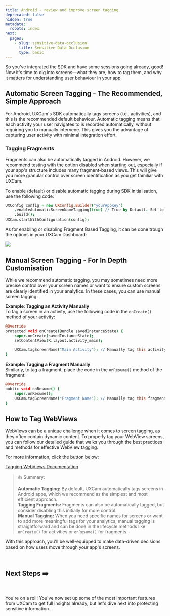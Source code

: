 ```yaml
---
title: Android - review and improve screen tagging
deprecated: false
hidden: true
metadata:
  robots: index
next:
  pages:
    - slug: sensitive-data-occlusion
      title: Sensitive Data Occlusion
      type: basic
---
```

So you've integrated the SDK and have some sessions going already, good! Now it's time to dig into screens—what they are, how to tag them, and why it matters for understanding user behaviour in your app.

## Automatic Screen Tagging - The Recommended, Simple Approach

For Android, UXCam's SDK automatically tags screens (i.e., activities), and this is the recommended default behaviour. Automatic tagging means that each activity your user navigates to is recorded automatically, without requiring you to manually intervene. This gives you the advantage of capturing user activity with minimal integration effort.

### Tagging Fragments

Fragments can also be automatically tagged in Android. However, we recommend testing with the option disabled when starting out, especially if your app's structure includes many fragment-based views. This will give you more granular control over screen identification as you get familiar with UXCam.

To enable (default) or disable automatic tagging during SDK initialisation, use the following code:

```coffeescript Android
UXConfig config = new UXConfig.Builder("yourAppKey")
    .enableAutomaticScreenNameTagging(true) // True by Default. Set to false if you want to disable automatic screen tagging.
    .build();
UXCam.startWithConfiguration(config);

```

As for enabling or disabling Fragment Based Tagging, it can be done trough the options in your UXCam Dashboard:

<Image align="center" src="https://files.readme.io/07229bc9d7a26e06060c2acbd17e5204d40f73c933de16f20d85a2b24f1f8adf-image.png" />

## Manual Screen Tagging - For In Depth Customisation

While we recommend automatic tagging, you may sometimes need more precise control over your screen names or want to ensure custom screens are clearly identified in your analytics. In these cases, you can use manual screen tagging.

**Example**: **Tagging an Activity Manually**\
To tag a screen in an activity, use the following code in the `onCreate()` method of your activity:

```coffeescript Android
@Override
protected void onCreate(Bundle savedInstanceState) {
    super.onCreate(savedInstanceState);
    setContentView(R.layout.activity_main);
  
    UXCam.tagScreenName("Main Activity"); // Manually tag this activity with a screen name.
}
```

**Example: Tagging a Fragment Manually**\
Similarly, to tag a fragment, place the code in the `onResume()` method of the fragment:

```coffeescript Android
@Override
public void onResume() {
    super.onResume();
    UXCam.tagScreenName("Fragment Name"); // Manually tag this fragment with a screen name.
}

```

## How to Tag WebViews

WebViews can be a unique challenge when it comes to screen tagging, as they often contain dynamic content. To properly tag your WebView screens, you can follow our detailed guide that walks you through the best practices and methods for effective WebView tagging.

For more information, click the button below:

[Tagging WebViews Documentation](/docs/web-view-tagging)

> 👍 Summary:
>
> **Automatic Tagging:** By default, UXCam automatically tags screens in Android apps, which we recommend as the simplest and most efficient approach.\
> **Tagging Fragments:** Fragments can also be automatically tagged, but consider disabling this initially for more control.\
> **Manual Tagging:** When you need specific names for screens or want to add more meaningful tags for your analytics, manual tagging is straightforward and can be done in the lifecycle methods like `onCreate()` for activities or `onResume()` for fragments.

With this approach, you'll be well-equipped to make data-driven decisions based on how users move through your app's screens.

<br />

## Next Steps ➡️

<br />

You're on a roll! You've now set up some of the most important features from UXCam to get full insights already, but let's dive next into protecting sensitive information.